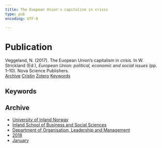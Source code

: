 ```yaml
---
title: The Euopean Union's capitalism in crisis
type: pub
encoding: UTF-8

---
```

<h1>Publication</h1>
<article id="csl-bib-container-HBXYJXDR" class="csl-bib-container">
  <div class="csl-bib-body"> <div class="csl-entry">Veggeland, N. (2017). The Euopean Union’s capitalism in crisis. In W. Strickland (Ed.), <i>European Union: political, economic and social issues</i> (pp. 1–10). Nova Science Publishers.</div> </div>
  <div class="csl-bib-buttons">
    <a href="#taxonomy-article-HBXYJXDR" alt="archive" class="csl-bib-button">Archive</a>
    <a href="https://app.cristin.no/results/show.jsf?id=1543202" alt="Cristin" class="csl-bib-button">Cristin</a>
    <a href="http://zotero.org/groups/5881554/items/HBXYJXDR" alt="Zotero" class="csl-bib-button">Zotero</a>
    <a href="#keywords-article-HBXYJXDR" alt="keywords" class="csl-bib-button">Keywords</a>
  </div>
  <div id="csl-bib-meta-container-HBXYJXDR"></div>
</article>
<div id="csl-bib-meta-HBXYJXDR" class="csl-bib-meta">
  <article id="keywords-article-HBXYJXDR" class="keywords-article">
    <h1>Keywords</h1>
    
  </article>
  <article id="taxonomy-article-HBXYJXDR" class="taxonomy-article">
    <h1>Archive</h1>
    <ul>
      <li><a href="{{< params subfolder >}}en/archive/?key=3DCRN523">University of Inland Norway</a></li>
      <li><a href="{{< params subfolder >}}en/archive/?key=DU8Q9LN9">Inland School of Business and Social Sciences</a></li>
      <li><a href="{{< params subfolder >}}en/archive/?key=4LUWR3ZM">Department of Organisation, Leadership and Management</a></li>
      <li><a href="{{< params subfolder >}}en/archive/?key=32SCKVEY">2018</a></li>
      <li><a href="{{< params subfolder >}}en/archive/?key=HW4RI72S">January</a></li>
    </ul>
  </article>
</div>
